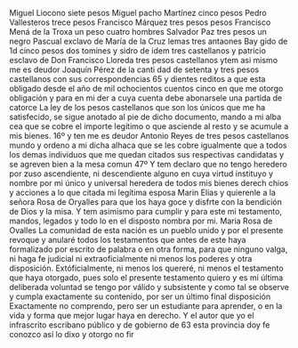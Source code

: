 Miguel Liocono siete pesos
Miguel pacho Martínez cinco pesos
Pedro Vallesteros trece pesos
Francisco Márquez tres pesos
pesos
Francisco Mená de la Troxa un peso cuatro
hombres
Salvador Paz tres pesos
un negro Pascual
exclavo de María de la Cruz lemas tres antaones Bay
gido de 1d cinco pesos dos tomines
y sidro de idem tres castellanos y patricio esclavo de Don Francisco Lloreda tres
pesos castellanos
ytem asi mismo me es deudor Joaquín Pérez de la canti
dad de setenta y tres pesos castellanos con sus correspondencias
65 y dientes reditos a que esta obligado desde el año de mil ochocientos
cuentos cinco en que me otorgo obligación y para en mi
der a cuya cuenta debe abonarsele una partida de catorce
La ley de los pesos castellanos que son los únicos que me ha satisfecido, se sigue anotado al pie de dicho documento, mando a mi alba cea que se cobre el importe legítimo o que asciende al resto y se acumule a mis bienes.
16º
y ten me es deudor Antonio Reyes de tres pesos castellanos
mundo y ordeno a mi dicha alhaca que se les cobre igualmente
que a todos los demas individuos que me quedan citados sus respectivas
candidatas y se agreven bien a la mesa comun
47º
Y tem declaro que no tengo heredero por zuso ascendiente, ni descendiente alguno en cuya virtud instituyo y nombre por mi único y universal heredera de todos mis bienes derech
chios y acciones a lo que citada mi legítima esposa Marin
Elías y quierenle a la señora Rosa de Oryalles para que los haya goce y disfrte con la bendición de Dios y la misa. Y tem asimismo para cumplir y para este mi testamento, mandos, legados y todo lo en el disposto nombra por mi.
Maria Rosa de Ovalles
La comunidad de esta nación es un pueblo unido y por el presente revoque y anularé todos los testamentos que antes de este haya formalizado por escrito de palabra o en otra forma, para que ninguno valga, ni haga fe judicial ni extraoficialmente ni menos los poderes y otra disposición.
Extóficialmente, ni menos los quereré, ni menos el testamento que haya otorgado, pues solo el presente testamento quiero y es mi última deliberada voluntad se tengo por válido y subsistente y como tal se observe y cumpla exactamente su contenido, por ser un último final disposición
Exactamente no comprendo, pero ser un estudiante para aprender, o en la vida y forma que mejor lugar haya en derecho. Y el autor que yo el infrascrito escribano público y de gobierno de 63 esta provincia doy fe conozco así lo dixo y otorgo no fir